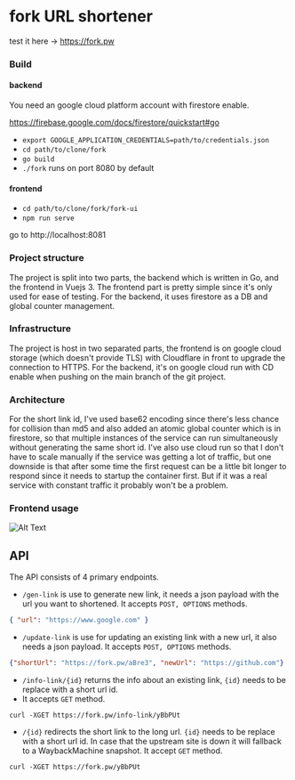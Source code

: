# fork URL shortener
test it here -> https://fork.pw

### Build
#### backend
You need an google cloud platform account with firestore enable.

https://firebase.google.com/docs/firestore/quickstart#go

- `export GOOGLE_APPLICATION_CREDENTIALS=path/to/credentials.json`
- `cd path/to/clone/fork`
- `go build`
- `./fork` 
runs on port 8080 by default

#### frontend
- `cd path/to/clone/fork/fork-ui`
- `npm run serve`

go to http://localhost:8081

### Project structure
The project is split into two parts, the backend which is written in Go, and the frontend in Vuejs 3. The frontend part is pretty simple since it's only used for ease of testing. For the backend, it uses firestore as a DB and global counter management.

### Infrastructure
The project is host in two separated parts, the frontend is on google cloud storage (which doesn't provide TLS) with Cloudflare in front to upgrade the connection to HTTPS. For the backend, it's on google cloud run with CD enable when pushing on the main branch of the git project.

### Architecture
For the short link id, I've used base62 encoding since there's less chance for collision than md5 and also added an atomic global counter which is in firestore, so that multiple instances of the service can run simultaneously without generating the same short id. I've also use cloud run so that I don't have to scale manually if the service was getting a lot of traffic, but one downside is that after some time the first request can be a little bit longer to respond since it needs to startup the container first. But if it was a real service with constant traffic it probably won't be a problem.

### Frontend usage
![Alt Text](https://storage.googleapis.com/www.fork.pw/fork-recording.gif)

## API
The API consists of 4 primary endpoints.

- `/gen-link` is use to generate new link, it needs a json payload with the url you want to shortened.
It accepts `POST, OPTIONS` methods.
```json
{ "url": "https://www.google.com" }
```
- `/update-link` is use for updating an existing link with a new url, it also needs a json payload.
It accepts `POST, OPTIONS` methods.
``` json
{"shortUrl": "https://fork.pw/aBre3", "newUrl": "https://github.com"}
```
- `/info-link/{id}` returns the info about an existing link, `{id}` needs to be replace with a short url id.
- It accepts `GET` method.
``` console
curl -XGET https://fork.pw/info-link/yBbPUt
```
- `/{id}` redirects the short link to the long url. `{id}` needs to be replace with a short url id.
In case that the upstream site is down it will fallback to a WaybackMachine snapshot.
It accept `GET` method.
``` console
curl -XGET https://fork.pw/yBbPUt
```
